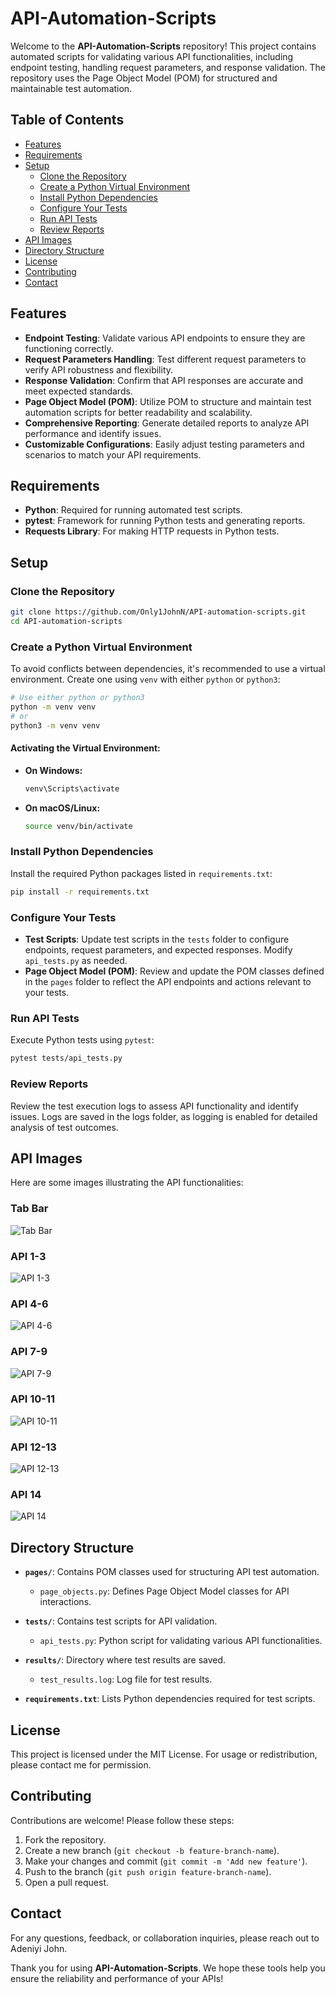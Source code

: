 # API-Automation-Scripts

Welcome to the **API-Automation-Scripts** repository! This project contains automated scripts for validating various API functionalities, including endpoint testing, handling request parameters, and response validation. The repository uses the Page Object Model (POM) for structured and maintainable test automation.

## Table of Contents

- [Features](#features)
- [Requirements](#requirements)
- [Setup](#setup)
  - [Clone the Repository](#clone-the-repository)
  - [Create a Python Virtual Environment](#create-a-python-virtual-environment)
  - [Install Python Dependencies](#install-python-dependencies)
  - [Configure Your Tests](#configure-your-tests)
  - [Run API Tests](#run-api-tests)
  - [Review Reports](#review-reports)
- [API Images](#api-images)
- [Directory Structure](#directory-structure)
- [License](#license)
- [Contributing](#contributing)
- [Contact](#contact)

## Features

- **Endpoint Testing**: Validate various API endpoints to ensure they are functioning correctly.
- **Request Parameters Handling**: Test different request parameters to verify API robustness and flexibility.
- **Response Validation**: Confirm that API responses are accurate and meet expected standards.
- **Page Object Model (POM)**: Utilize POM to structure and maintain test automation scripts for better readability and scalability.
- **Comprehensive Reporting**: Generate detailed reports to analyze API performance and identify issues.
- **Customizable Configurations**: Easily adjust testing parameters and scenarios to match your API requirements.

## Requirements

- **Python**: Required for running automated test scripts.
- **pytest**: Framework for running Python tests and generating reports.
- **Requests Library**: For making HTTP requests in Python tests.

## Setup

### Clone the Repository

```bash
git clone https://github.com/Only1JohnN/API-automation-scripts.git
cd API-automation-scripts
```

### Create a Python Virtual Environment

To avoid conflicts between dependencies, it's recommended to use a virtual environment. Create one using `venv` with either `python` or `python3`:

```bash
# Use either python or python3
python -m venv venv
# or
python3 -m venv venv
```

#### Activating the Virtual Environment:

- **On Windows:**

    ```bash
    venv\Scripts\activate
    ```

- **On macOS/Linux:**

    ```bash
    source venv/bin/activate
    ```

### Install Python Dependencies

Install the required Python packages listed in `requirements.txt`:

```bash
pip install -r requirements.txt
```

### Configure Your Tests

- **Test Scripts**: Update test scripts in the `tests` folder to configure endpoints, request parameters, and expected responses. Modify `api_tests.py` as needed.
- **Page Object Model (POM)**: Review and update the POM classes defined in the `pages` folder to reflect the API endpoints and actions relevant to your tests.

### Run API Tests

Execute Python tests using `pytest`:

```bash
pytest tests/api_tests.py
```

### Review Reports

Review the test execution logs to assess API functionality and identify issues. Logs are saved in the logs folder, as logging is enabled for detailed analysis of test outcomes.

## API Images

Here are some images illustrating the API functionalities:

### Tab Bar

![Tab Bar](images/Tab-bar_site-link.png)

### API 1-3

![API 1-3](images/API_1-3.png)

### API 4-6

![API 4-6](images/API_4-6.png)

### API 7-9

![API 7-9](images/API_7-9.png)

### API 10-11

![API 10-11](images/API_10-11.png)

### API 12-13

![API 12-13](images/API_12-13.png)

### API 14

![API 14](images/API_14.png)

## Directory Structure

- **`pages/`**: Contains POM classes used for structuring API test automation.
  - `page_objects.py`: Defines Page Object Model classes for API interactions.

- **`tests/`**: Contains test scripts for API validation.
  - `api_tests.py`: Python script for validating various API functionalities.

- **`results/`**: Directory where test results are saved.
  - `test_results.log`: Log file for test results.

- **`requirements.txt`**: Lists Python dependencies required for test scripts.

## License

This project is licensed under the MIT License. For usage or redistribution, please contact me for permission.

## Contributing

Contributions are welcome! Please follow these steps:

1. Fork the repository.
2. Create a new branch (`git checkout -b feature-branch-name`).
3. Make your changes and commit (`git commit -m 'Add new feature'`).
4. Push to the branch (`git push origin feature-branch-name`).
5. Open a pull request.

## Contact

For any questions, feedback, or collaboration inquiries, please reach out to Adeniyi John.

Thank you for using **API-Automation-Scripts**. We hope these tools help you ensure the reliability and performance of your APIs!